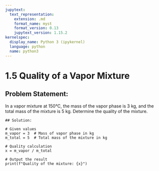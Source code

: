 ```yaml
---
jupytext:
  text_representation:
    extension: .md
    format_name: myst
    format_version: 0.13
    jupytext_version: 1.15.2
kernelspec:
  display_name: Python 3 (ipykernel)
  language: python
  name: python3
---
```


# 1.5 Quality of a Vapor Mixture

## Problem Statement:
In a vapor mixture at 150°C, the mass of the vapor phase is 3 kg, and the total mass of the mixture is 5 kg. 
Determine the quality of the mixture.

```{code-cell} ipython3
## Solution:

# Given values
m_vapor = 3  # Mass of vapor phase in kg
m_total = 5  # Total mass of the mixture in kg

# Quality calculation
x = m_vapor / m_total

# Output the result
print(f"Quality of the mixture: {x}")
```

```{code-cell} ipython3

```
